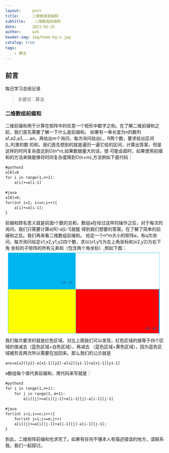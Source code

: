 ```yaml
---
layout:     post
title:      二维数组前缀和
subtitle:    二维数组前缀和
date:       2021-02-25
author:     wzk
header-img: img/home-bg-o.jpg
catalog: true
tags:
    - 算法
---
```


## 前言

每日学习总结记录



>关键词：算法

### 二维数组前缀和
二维前缀和用于计算在矩阵中的任意一个矩形中数字之和。在了解二维前缀和之前，我们首先需要了解一下什么是前缀和。
如果有一串长度为n的数列a1,a2,a3,.....an，再给出m个询问，每次询问给出L，R两个数，要求给出区间[L,R]里的数
的和。我们首先想到的就是遍历一遍它给的区间，计算出答案，但是这样的时间复杂度达到O(n*n),如果数据量大的话，很
可能会超时，如果使用前缀和的方法来做能够将时间复杂度降到O(n+m),方法例如下面代码：
```
#python3
a[0]=0
for i in range(1,n+1):
	a[i]+=a[i-1]

#java
a[0]=0;
for(int i=1; i<=n;i++){
	a[i]+=a[i-1];
}
```  
前缀和顾名思义就是前面i个数的总和，数组a在经过这样的操作之后，对于每次的询问，我们只需要计算a[R]-a[L-1]就能
得到我们想要的答案。在了解了简单的前缀和之后。我们再来看二维数组前缀和。
给定一个n*m大小的矩阵a，有q次询问，每次询问给定x1,x2,y1,y2四个数，求以(x1,y1)为左上角坐标和(x2,y2)为右下角
坐标的子矩阵的所有元素和（包含两个角坐标）,例如下图：
![image](https://github.com/wwww666/wwww666.github.io/blob/master/posts_img/demo.png)
我们每次要求的就是红色区域，对比上图我们可以发现，红色区域的值等于四个区域的值减去（蓝色区域+白色区域），再减去
（蓝色区域+黄色区域），因为蓝色区域被剪去两次所以需要在加回来。那么我们的公示就是
```
ans=a[x2][y2]-a[x1-1][y2]-a[x2][y1-1]+a[x1-1][y1-1]
```
a数组每个值代表前缀和，用代码来写就是：
```
#python3
for i in range(1,n+1):
	for j in range(1，m+1):
		a[i][j]+=a[i][j-1]+a[i-1][j]-a[i-1][j-1]

#java
for(int i=1;i<=n;i++){
    for(int j=1;j<=m;j++)
    a[i][j]+=a[i][j-1]+a[i-1][j]-a[i-1][j-1];
}
```
到此，二维矩阵前缀和也求完了。如果有任何不懂本人有描述错误的地方，请联系我，我们一起探讨。





 

